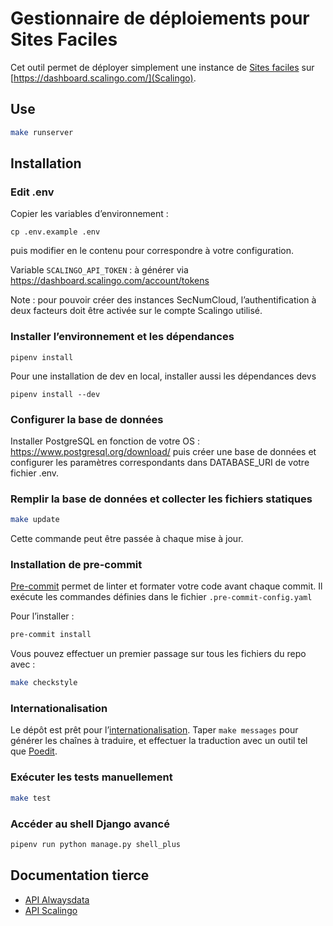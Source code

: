 # Gestionnaire de déploiements pour Sites Faciles

Cet outil permet de déployer simplement une instance de [Sites faciles](https://github.com/numerique-gouv/sites-faciles) sur [https://dashboard.scalingo.com/](Scalingo).

## Use

```bash
make runserver
```

## Installation

### Edit .env

Copier les variables d’environnement :
```
cp .env.example .env
```
puis modifier en le contenu pour correspondre à votre configuration.

Variable `SCALINGO_API_TOKEN` : à générer via https://dashboard.scalingo.com/account/tokens

Note : pour pouvoir créer des instances SecNumCloud, l’authentification à deux facteurs doit être activée sur le compte Scalingo utilisé.

### Installer l’environnement et les dépendances

```
pipenv install
```

Pour une installation de dev en local, installer aussi les dépendances devs
```
pipenv install --dev
```

### Configurer la base de données

Installer PostgreSQL en fonction de votre OS : https://www.postgresql.org/download/
puis créer une base de données et configurer les paramètres correspondants dans DATABASE_URI de votre fichier .env.

### Remplir la base de données et collecter les fichiers statiques
```bash
make update
```

Cette commande peut être passée à chaque mise à jour.

### Installation de pre-commit

[Pre-commit](https://pre-commit.com/) permet de linter et formater votre code avant chaque commit. Il exécute les commandes définies dans le fichier `.pre-commit-config.yaml`

Pour l’installer :

```bash
pre-commit install
```

Vous pouvez effectuer un premier passage sur tous les fichiers du repo avec :

```bash
make checkstyle
```

### Internationalisation
Le dépôt est prêt pour l’[internationalisation](https://docs.djangoproject.com/en/5.0/topics/i18n/translation/).
Taper `make messages` pour générer les chaînes à traduire, et effectuer la traduction avec un outil tel que [Poedit](https://poedit.net/).

### Exécuter les tests manuellement

```bash
make test
```

### Accéder au shell Django avancé
```bash
pipenv run python manage.py shell_plus
```

## Documentation tierce
- [API Alwaysdata](https://help.alwaysdata.com/en/api/)
- [API Scalingo](https://developers.scalingo.com/)
